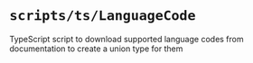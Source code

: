 # `scripts/ts/LanguageCode`

TypeScript script to download supported language codes from documentation to create a union type for them
